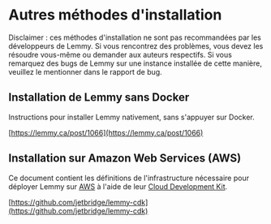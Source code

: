 # Autres méthodes d'installation

Disclaimer : ces méthodes d'installation ne sont pas recommandées par les développeurs de Lemmy. Si vous rencontrez des problèmes, vous devez les résoudre vous-même ou demander aux auteurs respectifs. Si vous remarquez des bugs de Lemmy sur une instance installée de cette manière, veuillez le mentionner dans le rapport de bug.

## Installation de Lemmy sans Docker

Instructions pour installer Lemmy nativement, sans s'appuyer sur Docker.

[https://lemmy.ca/post/1066](https://lemmy.ca/post/1066)

## Installation sur Amazon Web Services (AWS)

Ce document contient les définitions de l'infrastructure nécessaire pour déployer Lemmy sur [AWS](https://aws.amazon.com/) à l'aide de leur [Cloud Development Kit](https://docs.aws.amazon.com/cdk/latest/guide/home.html).

[https://github.com/jetbridge/lemmy-cdk](https://github.com/jetbridge/lemmy-cdk)
